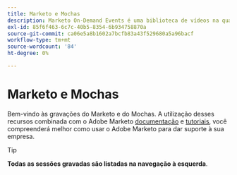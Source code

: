```yaml
---
title: Marketo e Mochas
description: Marketo On-Demand Events é uma biblioteca de vídeos na qual especialistas e colegas compartilham suas opiniões e ideias sobre como usar melhor o Adobe Marketo.
exl-id: 85f6f463-6c7c-40b5-8354-6b934758870a
source-git-commit: ca06e5a8b1602a7bcfb83a43f529680a5a96bacf
workflow-type: tm+mt
source-wordcount: '84'
ht-degree: 0%

---
```


# Marketo e Mochas

Bem-vindo às gravações do Marketo e do Mochas. A utilização desses recursos combinada com o Adobe Marketo [documentação](https://experienceleague.adobe.com/docs/marketo-engage.html) e [tutoriais](https://experienceleague.adobe.com/docs/marketo-learn/tutorials/overview.html), você compreenderá melhor como usar o Adobe Marketo para dar suporte à sua empresa.

>[!TIP]
>
>**Todas as sessões gravadas são listadas na navegação à esquerda**.
